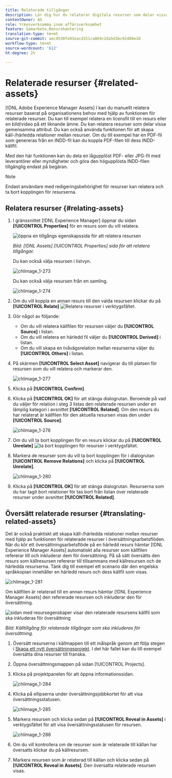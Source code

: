 ```yaml
---
title: Relaterade tillgångar
description: Lär dig hur du relaterar digitala resurser som delar vissa gemensamma attribut. Skapa också källbaserade relationer mellan digitala resurser.
contentOwner: AG
role: Yrkesverksamma inom affärsverksamhet
feature: Samarbete,Resurshantering
translation-type: tm+mt
source-git-commit: aec4530fa93eacd151ca069c2da5d1bc92408e10
workflow-type: tm+mt
source-wordcount: '612'
ht-degree: 2%

---
```



# Relaterade resurser {#related-assets}

[!DNL Adobe Experience Manager Assets] I kan du manuellt relatera resurser baserat på organisationens behov med hjälp av funktionen för relaterade resurser. Du kan till exempel relatera en licensfil till en resurs eller en bild/video på ett liknande ämne. Du kan relatera resurser som delar vissa gemensamma attribut. Du kan också använda funktionen för att skapa käll-/härledda relationer mellan resurser. Om du till exempel har en PDF-fil som genereras från en INDD-fil kan du koppla PDF-filen till dess INDD-källfil.

Med den här funktionen kan du dela en lågupplöst PDF- eller JPG-fil med leverantörer eller myndigheter och göra den högupplösta INDD-filen tillgänglig endast på begäran.

>[!NOTE]
>
>Endast användare med redigeringsbehörighet för resurser kan relatera och ta bort kopplingen för resurserna.

## Relatera resurser {#relating-assets}

1. I gränssnittet [!DNL Experience Manager] öppnar du sidan **[!UICONTROL Properties]** för en resurs som du vill relatera.

   ![öppna en tillgångs egenskapssida för att relatera resursen](assets/asset-properties-relate-assets.png)

   *Bild:  [!DNL Assets] [!UICONTROL Properties] sida för att relatera tillgångar.*

   Du kan också välja resursen i listvyn.

   ![chlimage_1-273](assets/chlimage_1-273.png)

   Du kan också välja resursen från en samling.

   ![chlimage_1-274](assets/chlimage_1-274.png)

1. Om du vill koppla en annan resurs till den valda resursen klickar du på **[!UICONTROL Relate]** ![Relatera resurser](assets/do-not-localize/link-relate.png) i verktygsfältet.
1. Gör något av följande:

   * Om du vill relatera källfilen för resursen väljer du **[!UICONTROL Source]** i listan.
   * Om du vill relatera en härledd fil väljer du **[!UICONTROL Derived]** i listan.
   * Om du vill skapa en tvåvägsrelation mellan resurserna väljer du **[!UICONTROL Others]** i listan.

1. På skärmen **[!UICONTROL Select Asset]** navigerar du till platsen för resursen som du vill relatera och markerar den.

   ![chlimage_1-277](assets/chlimage_1-277.png)

1. Klicka på **[!UICONTROL Confirm]**.
1. Klicka på **[!UICONTROL OK]** för att stänga dialogrutan. Beroende på vad du väljer för relation i steg 3 listas den relaterade resursen under en lämplig kategori i avsnittet **[!UICONTROL Related]**. Om den resurs du har relaterat är källfilen för den aktuella resursen visas den under **[!UICONTROL Source]**.

   ![chlimage_1-278](assets/chlimage_1-278.png)

1. Om du vill ta bort kopplingen för en resurs klickar du på **[!UICONTROL Unrelate]** ![ta bort kopplingen för resurser](assets/do-not-localize/link-unrelate-icon.png) i verktygsfältet.

1. Markera de resurser som du vill ta bort kopplingen för i dialogrutan **[!UICONTROL Remove Relations]** och klicka på **[!UICONTROL Unrelate]**.

   ![chlimage_1-280](assets/chlimage_1-280.png)

1. Klicka på **[!UICONTROL OK]** för att stänga dialogrutan. Resurserna som du har tagit bort relationer för tas bort från listan över relaterade resurser under avsnittet **[!UICONTROL Related]**.

## Översätt relaterade resurser {#translating-related-assets}

Det är också praktiskt att skapa käll-/härledda relationer mellan resurser med hjälp av funktionen för relaterade resurser i översättningsarbetsflöden. När du kör ett översättningsarbetsflöde på en härledd resurs hämtar [!DNL Experience Manager Assets] automatiskt alla resurser som källfilen refererar till och inkluderar dem för översättning. På så sätt översätts den resurs som källresursen refererar till tillsammans med källresursen och de härledda resurserna. Tänk dig till exempel ett scenario där den engelska språkkopian innehåller en härledd resurs och dess källfil som visas.

![chlimage_1-281](assets/chlimage_1-281.png)

Om källfilen är relaterad till en annan resurs hämtar [!DNL Experience Manager Assets] den refererade resursen och inkluderar den för översättning.

![sidan med resursegenskaper visar den relaterade resursens källfil som ska inkluderas för översättning](assets/asset-properties-source-asset.png)

*Bild: Källtillgång för relaterade tillgångar som ska inkluderas för översättning.*

1. Översätt resurserna i källmappen till ett målspråk genom att följa stegen i [Skapa ett nytt översättningsprojekt](translation-projects.md#create-a-new-translation-project). I det här fallet kan du till exempel översätta dina resurser till franska.

1. Öppna översättningsmappen på sidan [!UICONTROL Projects].

1. Klicka på projektpanelen för att öppna informationssidan.

   ![chlimage_1-284](assets/chlimage_1-284.png)

1. Klicka på ellipserna under översättningsjobbkortet för att visa översättningsstatusen.

   ![chlimage_1-285](assets/chlimage_1-285.png)

1. Markera resursen och klicka sedan på **[!UICONTROL Reveal in Assets]** i verktygsfältet för att visa översättningsstatusen för resursen.

   ![chlimage_1-286](assets/chlimage_1-286.png)

1. Om du vill kontrollera om de resurser som är relaterade till källan har översatts klickar du på källresursen.

1. Markera resursen som är relaterad till källan och klicka sedan på **[!UICONTROL Reveal in Assets]**. Den översatta relaterade resursen visas.
